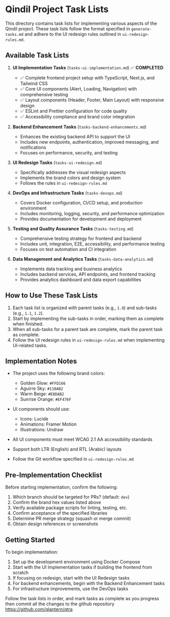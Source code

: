 # Qindil Project Task Lists

This directory contains task lists for implementing various aspects of the Qindil project. These task lists follow the format specified in `generate-tasks.md` and adhere to the UI redesign rules outlined in `ui-redesign-rules.md`.

## Available Task Lists

1. **UI Implementation Tasks** (`tasks-ui-implementation.md`) ✅ **COMPLETED**
   - ✅ Complete frontend project setup with TypeScript, Next.js, and Tailwind CSS
   - ✅ Core UI components (Alert, Loading, Navigation) with comprehensive testing
   - ✅ Layout components (Header, Footer, Main Layout) with responsive design
   - ✅ ESLint and Prettier configuration for code quality
   - ✅ Accessibility compliance and brand color integration

2. **Backend Enhancement Tasks** (`tasks-backend-enhancements.md`)
   - Enhances the existing backend API to support the UI
   - Includes new endpoints, authentication, improved messaging, and notifications
   - Focuses on performance, security, and testing

3. **UI Redesign Tasks** (`tasks-ui-redesign.md`)
   - Specifically addresses the visual redesign aspects
   - Implements the brand colors and design system
   - Follows the rules in `ui-redesign-rules.md`

4. **DevOps and Infrastructure Tasks** (`tasks-devops.md`)
   - Covers Docker configuration, CI/CD setup, and production environment
   - Includes monitoring, logging, security, and performance optimization
   - Provides documentation for development and deployment

5. **Testing and Quality Assurance Tasks** (`tasks-testing.md`)
   - Comprehensive testing strategy for frontend and backend
   - Includes unit, integration, E2E, accessibility, and performance testing
   - Focuses on test automation and CI integration

6. **Data Management and Analytics Tasks** (`tasks-data-analytics.md`)
   - Implements data tracking and business analytics
   - Includes backend services, API endpoints, and frontend tracking
   - Provides analytics dashboard and data export capabilities

## How to Use These Task Lists

1. Each task list is organized with parent tasks (e.g., `1.0`) and sub-tasks (e.g., `1.1`, `1.2`).
2. Start by implementing the sub-tasks in order, marking them as complete when finished.
3. When all sub-tasks for a parent task are complete, mark the parent task as complete.
4. Follow the UI redesign rules in `ui-redesign-rules.md` when implementing UI-related tasks.

## Implementation Notes

- The project uses the following brand colors:
  - Golden Glow: `#FFD166`
  - Aguirre Sky: `#118AB2`
  - Warm Beige: `#E8DAB2`
  - Sunrise Orange: `#EF476F`

- UI components should use:
  - Icons: Lucide
  - Animations: Framer Motion
  - Illustrations: Undraw

- All UI components must meet WCAG 2.1 AA accessibility standards
- Support both LTR (English) and RTL (Arabic) layouts
- Follow the Git workflow specified in `ui-redesign-rules.md`

## Pre-Implementation Checklist

Before starting implementation, confirm the following:

1. Which branch should be targeted for PRs? (default: `dev`)
2. Confirm the brand hex values listed above
3. Verify available package scripts for linting, testing, etc.
4. Confirm acceptance of the specified libraries
5. Determine PR merge strategy (squash or merge commit)
6. Obtain design references or screenshots

## Getting Started

To begin implementation:

1. Set up the development environment using Docker Compose
2. Start with the UI Implementation tasks if building the frontend from scratch
3. If focusing on redesign, start with the UI Redesign tasks
4. For backend enhancements, begin with the Backend Enhancement tasks
5. For infrastructure improvements, use the DevOps tasks

Follow the task lists in order, and mark tasks as complete as you progress then commit all the changes to the github repository 
https://github.com/qlantern/qtra